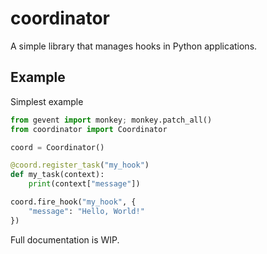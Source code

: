 # coordinator

A simple library that manages hooks in Python applications.

## Example

Simplest example

```py
from gevent import monkey; monkey.patch_all()
from coordinator import Coordinator

coord = Coordinator()

@coord.register_task("my_hook")
def my_task(context):
    print(context["message"])

coord.fire_hook("my_hook", {
    "message": "Hello, World!"
})

```

Full documentation is WIP.

